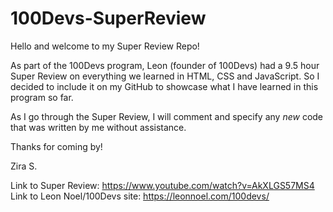 # 100Devs-SuperReview

Hello and welcome to my Super Review Repo!

As part of the 100Devs program, Leon (founder of 100Devs) had a 9.5 hour Super Review on everything we learned in HTML, CSS and JavaScript. So I decided to include it on my GitHub to showcase what I have learned in this program so far. 

As I go through the Super Review, I will comment and specify any *new* code that was written by me without assistance. 

Thanks for coming by! 

Zira S. 

Link to Super Review: https://www.youtube.com/watch?v=AkXLGS57MS4
Link to Leon Noel/100Devs site: https://leonnoel.com/100devs/ 